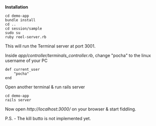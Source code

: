 **Installation**

	cd demo-app
	bundle install
	cd ..
	cd session/sample
	sudo su
	ruby reel-server.rb

This will run the Terminal server at port 3001.

Inside *app/controller/terminals_controller.rb*, change "pocha" to the linux username of your PC

	def current_user
		"pocha"
	end

Open another terminal & run rails server
	
	cd demo-app
	rails server

Now open *http://localhost:3000/* on your browser & start fiddling.

P.S. - The kill butto is not implemented yet.
